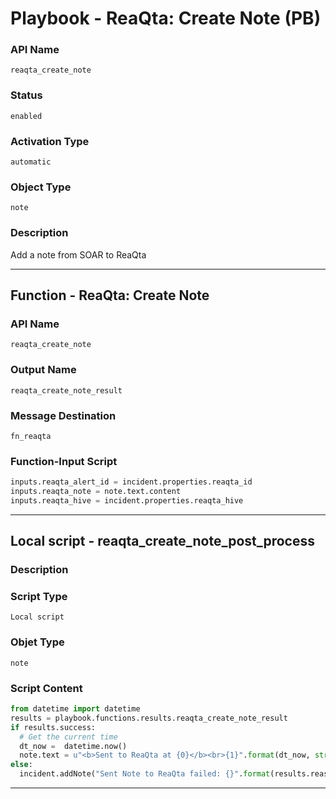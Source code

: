 <!--
    DO NOT MANUALLY EDIT THIS FILE
    THIS FILE IS AUTOMATICALLY GENERATED WITH resilient-sdk codegen
    Generated with resilient-sdk v49.0.4423
-->

# Playbook - ReaQta: Create Note (PB)

### API Name
`reaqta_create_note`

### Status
`enabled`

### Activation Type
`automatic`

### Object Type
`note`

### Description
Add a note from SOAR to ReaQta


---
## Function - ReaQta: Create Note

### API Name
`reaqta_create_note`

### Output Name
`reaqta_create_note_result`

### Message Destination
`fn_reaqta`

### Function-Input Script
```python
inputs.reaqta_alert_id = incident.properties.reaqta_id
inputs.reaqta_note = note.text.content
inputs.reaqta_hive = incident.properties.reaqta_hive
```

---

## Local script - reaqta_create_note_post_process

### Description


### Script Type
`Local script`

### Objet Type
`note`

### Script Content
```python
from datetime import datetime
results = playbook.functions.results.reaqta_create_note_result
if results.success:
  # Get the current time
  dt_now =  datetime.now()
  note.text = u"<b>Sent to ReaQta at {0}</b><br>{1}".format(dt_now, str(note.text.content))
else:
  incident.addNote("Sent Note to ReaQta failed: {}".format(results.reason))
```

---
